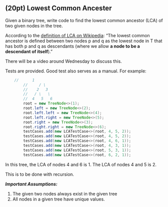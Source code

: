 ## (20pt) Lowest Common Ancester 

Given a binary tree, write code to find the lowest common ancestor (LCA) of two given nodes in the tree.

According to the [definition of LCA on Wikipedia](https://en.wikipedia.org/wiki/Lowest_common_ancestor): “The lowest common ancestor is defined between two nodes p and q as the lowest node in T that has both p and q as descendants (where we allow **a node to be a descendant of itself**).”

There will be a video around Wednesday to discuss this.

Tests are provided. Good test also serves as a manual. For example:

```java
	//      1
        //     / \
        //    2   3
        //   / \   \
        //  4   5   6
        root = new TreeNode<>(1);
        root.left = new TreeNode<>(2);
        root.left.left = new TreeNode<>(4);
        root.left.right = new TreeNode<>(5);
        root.right = new TreeNode<>(3);
        root.right.right = new TreeNode<>(6);
        testCases.add(new LCATestCase<>(root, 4, 5, 2));
        testCases.add(new LCATestCase<>(root, 4, 5, 2));
        testCases.add(new LCATestCase<>(root, 4, 6, 1));
        testCases.add(new LCATestCase<>(root, 4, 3, 1));
        testCases.add(new LCATestCase<>(root, 5, 3, 1));
        testCases.add(new LCATestCase<>(root, 6, 2, 1));
```

In this tree, the LCA of nodes 4 and 6 is 1. The LCA of nodes 4 and 5 is 2. 

This is to be done with recursion.

***Important Assumptions:***

1. The given two nodes always exist in the given tree
2. All nodes in a given tree have unique values. 
